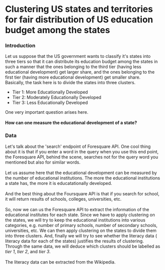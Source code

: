 <h1>Clustering US states and territories for fair distribution of US education budget among the states</h1>

<h3 style = "color: 'blue';">Introduction</h3>
<p>
  Let us suppose that the US government wants to classify it's states into three tiers so that it can distribute its education budget
  among the states in such a manner that the ones belonging to the third tier (having less educational development) get larger share, and the ones belonging
  to the first tier (having more educational development) get smaller share.
  <br>
  Basically, the task here is to divide the states into three clusters. 
  <ul>
      <li>Tier 1: More Educationally Developed</li>
      <li>Tier 2: Moderately Educationally Developed</li>
      <li>Tier 3: Less Educationally Developed</li>
  </ul>
  One very important question arises here. <br/><br/>
  <b> How can one measure the educational development of a state?</b>
  <br/>
</p>
<h3 style = "color: 'blue';">Data </h3>
<p>
  Let's talk about the 'search' endpoint of Foresquare API. One cool thing about it is that if you enter a word in the query when you use
  this end point, the Foresquare API, behind the scene, searches not for the query word you mentioned but also for similar words.
  <br/><br/>
  Let us assume here that the educational development can be measured by the number of educational institutions. The more the educational institutions
  a state has, the more it is educatationally developed.
  <br/><br/>
  And the best thing about the Foursquare API is that if you search for school, it will return results of schools, colleges, universities, etc.
  <br/><br/>
  So, now we can us the Foresquare API to extract the information of the educational institutes for each state. Since we have to apply clustering on the states,
  we will try to keep the educational institutions into various categories, e.g. number of primary schools, number of secondary schools, universities, etc.
  We can then apply clustering on the states to divide them into three clusters. And, finally we will try to see whether the literacy data 
  ( literacy data for each of the states) justifies the results of clustering. Through the same data, we will deduce which clusters 
  should be labelled as <i>tier 1</i>, <i>tier 2</i>, and <i>tier 3</i>.
  <br/><br/>
  The literacy data can be extracted from the Wikipedia.
</p>
